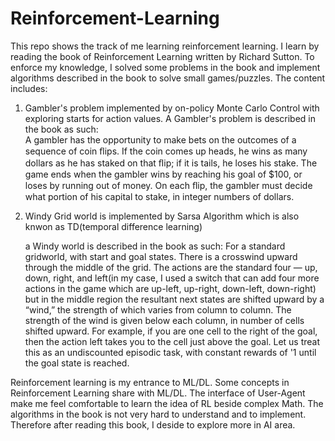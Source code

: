 # Reinforcement-Learning

This repo shows the track of me learning reinforcement learning. I learn by reading the book of Reinforcement Learning written by Richard Sutton. To enforce my knowledge, I solved some problems in the book and implement algorithms described in the book to solve small games/puzzles. 
The content includes:
1. Gambler's problem implemented by on-policy Monte Carlo Control with exploring starts for action values.
    A Gambler's problem is described in the book as such:  
        A gambler has the opportunity to make bets on the outcomes of a sequence of coin ﬂips. If the coin comes up heads, he wins as many dollars as he has staked on that ﬂip; if it is tails, he loses his stake. The game ends when the gambler wins by reaching his goal of $100, or loses by running out of money. On each ﬂip, the gambler must decide what portion of his capital to stake, in integer numbers of dollars.
    
2. Windy Grid world is implemented by Sarsa Algorithm which is also knwon as TD(temporal difference learning)

    a Windy world is described in the book as such:
        For a standard gridworld, with start and goal states. There is a crosswind upward through the middle of the grid. The actions are the standard four — up, down, right, and left(in my case, I used a switch that can add four more actions in the game which are up-left, up-right, down-left, down-right) but in the middle region the resultant next states are shifted upward by a “wind,” the strength of which varies from column to column. The strength of the wind is given below each column, in number of cells shifted upward. For example, if you are one cell to the right of the goal, then the action left takes you to the cell just above the goal. Let us treat this as an undiscounted episodic task, with constant rewards of '1 until the goal state is reached.



Reinforcement learning is my entrance to ML/DL. Some concepts in Reinforcement Learning share with ML/DL. The interface of User-Agent make me feel comfortable to learn the idea of RL beside complex Math. The algorithms in the book is not very hard to understand and to implement. Therefore after reading this book, I deside to explore more in AI area.
